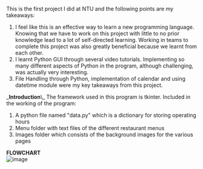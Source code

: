 This is the first project I did at NTU and the following points are my takeaways:
1) I feel like this is an effective way to learn a new programming language. Knowing that we have to work on this project with little to no prior knowledge lead to a lot of self-directed learning. Working in teams to complete this project was also greatly beneficial because we learnt from each other.
2) I learnt Python GUI through several video tutorials. Implementing so many different aspects of Python in the program, although challenging, was actually very interesting. 
3) File Handling through Python, implementation of calendar and using datetime module were my key takeaways from this project. 

\_**Introduction**\\_
The framework used in this program is tkinter. Included in the working of the program:
1) A python file named "data.py" which is a dictionary for storing operating hours
2) Menu folder with text files of the different restaurant menus
3) Images folder which consists of the background images for the various pages


**FLOWCHART**\
![image](https://user-images.githubusercontent.com/79359151/109812529-2211ce00-7c67-11eb-8f2b-2e4a34e4ad62.png)
